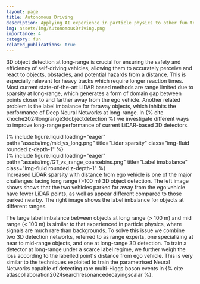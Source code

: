 ```yaml
---
layout: page
title: Autonomous Driving
description: Applying AI experience in particle physics to other fun topics!
img: assets/img/AutonomousDriving.png
importance: 4
category: fun
related_publications: true
---
```


3D object detection at long-range is crucial for ensuring the safety and efficiency of self-driving vehicles, allowing them to accurately perceive and react to objects, obstacles, and potential hazards from a distance. This is especially relevant for heavy tracks which require longer reaction times. Most current state-of-the-art LiDAR based methods are range limited due to sparsity at long-range, which generates a form of domain gap between points closer to and farther away from the ego vehicle. Another related problem is the label imbalance for faraway objects, which inhibits the performance of Deep Neural Networks at long-range. In {% cite khoche2024longrange3dobjectdetection %} we investigate different ways to improve  long-range performance of current LiDAR-based 3D detectors.


<div class="row">
    <div class="col-sm mt-6 mt-md-2">
        {% include figure.liquid loading="eager" path="assets/img/mid_vs_long.png" title="Lidar sparsity" class="img-fluid rounded z-depth-1" %}
    </div>
    <div class="col-sm mt-2 mt-md-2">
        {% include figure.liquid loading="eager" path="assets/img/GT_vs_range_coarsebins.png" title="Label imabalance" class="img-fluid rounded z-depth-1" %}
    </div>
<div class="caption">
Increased LiDAR sparsity with distance from ego vehicle is one of the major challenges facing long range (>100 m) 3D object detection. The left image shows shows that the two vehicles parked far away from the ego vehicle have fewer LiDAR points, as well as appear different compared to those parked nearby. The right image shows the label imbalance for objects at different ranges.
</div>


The large label imbalance between objects at long range (> 100 m) and mid range (< 100 m) is similar to that experienced in particle physics, where signals are much rare than backgrounds. To solve this issue we combine two 3D detection networks, referred to as range experts, one specializing at near to mid-range objects, and one at long-range 3D detection. To train a detector at long-range under a scarce label regime, we further weigh the loss according to the labelled point's distance from ego vehicle. This is very similar to the techniques exploited to train the parametrised Neural Networks capable of detecting rare multi-Higgs boson events in {% cite atlascollaboration2024searchresonancedecayingscalar %}.



